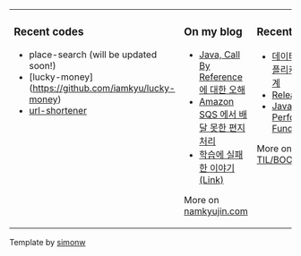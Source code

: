 <table><tr><td valign="top" width="33%">

### Recent codes

<!-- recent_releases starts -->

- place-search (will be updated soon!)
- [lucky-money] (https://github.com/iamkyu/lucky-money)
- [url-shortener](https://github.com/iamkyu/url-shortener)
</td><td valign="top" width="34%">

### On my blog

<!-- blog starts -->

- [Java, Call By Reference 에 대한 오해](https://namkyujin.com/2019-11-09/java-call-by-reference/)
- [Amazon SQS 에서 배달 못한 편지 처리](https://namkyujin.com/2019-10-23/amazon-sqs-dlq/)
- [학습에 실패한 이야기 (Link)](http://woowabros.github.io/experience/2017/12/11/how-to-study.html)
<!-- blog ends -->
More on [namkyujin.com](https://namkyujin.com/)
</td><td valign="top" width="33%">

### Recent reads

<!-- recent_reads starts -->

- [데이터중심 애플리케이션 설계](https://github.com/iamkyu/TIL/blob/master/books/summary/ddia.md)
- [Release It](https://github.com/iamkyu/TIL/blob/master/books/summary/release-it.md)
- [Java Performance Fundamental](https://github.com/iamkyu/TIL/blob/master/books/summary/java-performance-fundamental.md)
<!-- tils ends -->
More on [TIL/BOOKS](https://github.com/iamkyu/TIL/blob/master/books/books.md)
</td></tr></table>


Template by <a href="https://simonwillison.net/2020/Jul/10/self-updating-profile-readme/">simonw</a>
